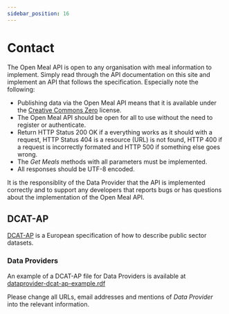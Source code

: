 ```yaml
---
sidebar_position: 16
---
```


# Contact

The Open Meal API is open to any organisation with meal information to implement. Simply read through the API documentation on this site and implement an API that follows the specification. Especially note the following:

- Publishing data via the Open Meal API means that it is available under the [Creative Commons Zero](http://creativecommons.org/publicdomain/zero/1.0/) license.
- The Open Meal API should be open for all to use without the need to register or authenticate.
- Return HTTP Status 200 OK if a everything works as it should with a request, HTTP Status 404 is a resource (URL) is not found, HTTP 400 if a request is incorrectly formated and HTTP 500 if something else goes wrong.
- The _Get Meals_ methods with all parameters must be implemented.
- All responses should be UTF-8 encoded.

It is the responsiblity of the Data Provider that the API is implemented correctly and to support any developers that reports bugs or has questions about the implementation of the Open Meal API.

## DCAT-AP

[DCAT-AP](https://joinup.ec.europa.eu/asset/dcat_application_profile/description) is a European specification of how to describe public sector datasets.

### Data Providers

An example of a DCAT-AP file for Data Providers is available at [dataprovider-dcat-ap-example.rdf](/Open-Meal/dataprovider-dcat-ap-example.rdf)

Please change all URLs, email addresses and mentions of _Data Provider_ into the relevant information.
